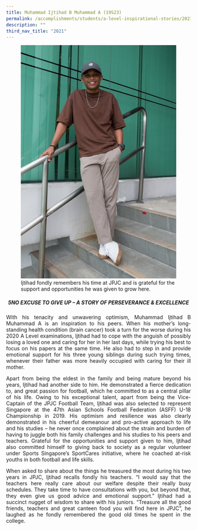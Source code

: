 ```yaml
---
title: Muhammad Ijtihad B Muhammad A (19S23)
permalink: /accomplishments/students/a-level-inspirational-stories/2021/ijtihad/
description: ""
third_nav_title: "2021"
---
```

<figure>
<img src="/images/Ijtihad.jpg">
<figcaption>Ijtihad fondly remembers his time at JPJC and is grateful for the support and opportunities he was given to grow here.</figcaption></figure>

<div align=justify>
<center><h5>5NO EXCUSE TO GIVE UP – A STORY OF PERSEVERANCE & EXCELLENCE</h5></center>

<p>
With his tenacity and unwavering optimism, Muhammad Ijtihad B Muhammad A is an inspiration to his peers. When his mother’s long-standing health condition (brain cancer) took a turn for the worse during his 2020 A Level examinations, Ijtihad had to cope with the anguish of possibly losing a loved one and caring for her in her last days, while trying his best to focus on his papers at the same time. He also had to step in and provide emotional support for his three young siblings during such trying times, whenever their father was more heavily occupied with caring for their ill mother.</p>

<p>
Apart from being the eldest in the family and being mature beyond his years, Ijtihad had another side to him. He demonstrated a fierce dedication to, and great passion for football, which he committed to as a central pillar of his life. Owing to his exceptional talent, apart from being the Vice-Captain of the JPJC Football Team, Ijtihad was also selected to represent Singapore at the 47th Asian Schools Football Federation (ASFF) U-18 Championship in 2019. His optimism and resilience was also clearly demonstrated in his cheerful demeanour and pro-active approach to life and his studies – he never once complained about the strain and burden of having to juggle both his family challenges and his studies to his peers and teachers. Grateful for the opportunities and support given to him, Ijtihad also committed himself to giving back to society as a regular volunteer under Sports Singapore’s SportCares initiative, where he coached at-risk youths in both football and life skills.</p>

<p>
When asked to share about the things he treasured the most during his two years in JPJC, Ijtihad recalls fondly his teachers. “I would say that the teachers here really care about our welfare despite their really busy schedules. They take time to have consultations with you, but beyond that, they even give us good advice and emotional support.” Ijtihad had a succinct nugget of wisdom to share with his juniors. “Treasure all the good friends, teachers and great canteen food you will find here in JPJC”, he laughed as he fondly remembered the good old times he spent in the college.</p>